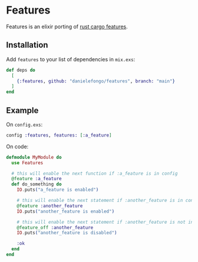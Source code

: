 # Features

Features is an elixir porting of [rust cargo features](https://doc.rust-lang.org/cargo/reference/features.html).

## Installation

Add `features` to your list of dependencies in `mix.exs`:

```elixir
def deps do
  [
    {:features, github: "danielefongo/features", branch: "main"}
  ]
end
```

## Example

On `config.exs`:

```elixir
config :features, features: [:a_feature]
```

On code:

```elixir
defmodule MyModule do
  use Features

  # this will enable the next function if :a_feature is in config
  @feature :a_feature
  def do_something do
    IO.puts("a_feature is enabled")

    # this will enable the next statement if :another_feature is in config
    @feature :another_feature
    IO.puts("another_feature is enabled")

    # this will enable the next statement if :another_feature is not in config
    @feature_off :another_feature
    IO.puts("another_feature is disabled")

    :ok
  end
end
```

